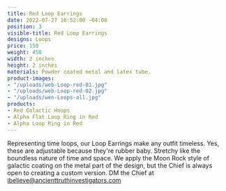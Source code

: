 ```yaml
---
title: Red Loop Earrings
date: 2022-07-27 16:52:00 -04:00
position: 3
visible-title: Red Loop Earrings
designs: Loops
price: 150
weight: 450
width: 2 inches
height: 2 inches
materials: Powder coated metal and latex tube.
product-images:
- "/uploads/web-Loop-red-01.jpg"
- "/uploads/web-Loop-red-02.jpg"
- "/uploads/wen-Loops-all.jpg"
products:
- Red Galactic Hoops
- Alpha Flat Loop Ring in Red
- Alpha Loop Ring in Red
---
```


Representing time loops, our Loop Earrings make any outfit timeless. Yes, these are adjustable because they're rubber baby. Stretchy like the boundless nature of time and space. 
We apply the Moon Rock style of galactic coating on the metal part of the design, but the Chief is always open to creating a custom version. DM the Chief at ibelieve@ancienttruthinvestigators.com
